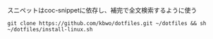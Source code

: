 スニペットはcoc-snippetに依存し、補完で全文検索するように使う
```
git clone https://github.com/kbwo/dotfiles.git ~/dotfiles && sh ~/dotfiles/install-linux.sh
```
